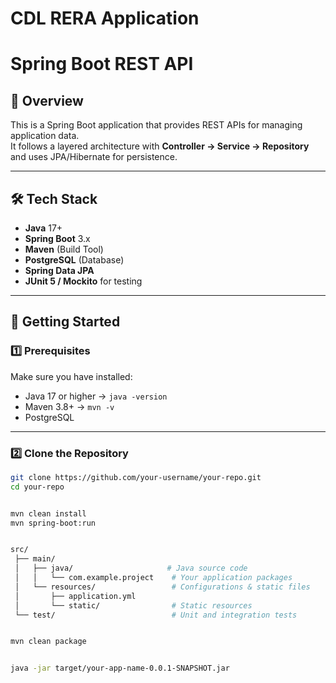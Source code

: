 # CDL RERA Application

# Spring Boot REST API

## 📌 Overview
This is a Spring Boot application that provides REST APIs for managing application data.  
It follows a layered architecture with **Controller → Service → Repository** and uses JPA/Hibernate for persistence.

---

## 🛠 Tech Stack
- **Java** 17+
- **Spring Boot** 3.x
- **Maven** (Build Tool)
- **PostgreSQL** (Database)
- **Spring Data JPA**
- **JUnit 5 / Mockito** for testing

---

## 🚀 Getting Started

### 1️⃣ Prerequisites
Make sure you have installed:
- Java 17 or higher → `java -version`
- Maven 3.8+ → `mvn -v`
- PostgreSQL 

---

### 2️⃣ Clone the Repository
```bash
git clone https://github.com/your-username/your-repo.git
cd your-repo


mvn clean install
mvn spring-boot:run


src/
 ├── main/
 │   ├── java/                     # Java source code
 │   │   └── com.example.project    # Your application packages
 │   └── resources/                 # Configurations & static files
 │       ├── application.yml
 │       └── static/                # Static resources
 └── test/                          # Unit and integration tests


mvn clean package


java -jar target/your-app-name-0.0.1-SNAPSHOT.jar
